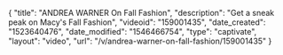 {
    "title": "ANDREA WARNER On Fall Fashion",
    "description": "Get a sneak peak on Macy's Fall Fashion",
    "videoid": "159001435",
    "date_created": "1523640476",
    "date_modified": "1546466754",
    "type": "captivate",
    "layout": "video",
    "url": "\/v\/andrea-warner-on-fall-fashion\/159001435"
}
